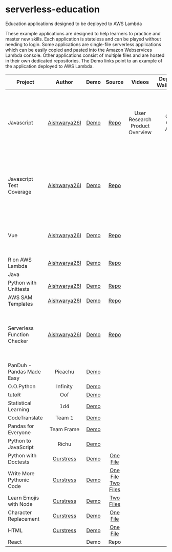 # serverless-education

Education applications designed to be deployed to AWS Lambda

These example applications are designed to help learners to practice and master new skills. Each application is stateless and can be played without needing to login. Some applications are single-file serverless applications which can be easily copied and pasted into the Amazon Webservices Lambda console. Other applications consist of multiple files and are hosted in their own dedicated repositories. The Demo links point to an example of the application deployed to AWS Lambda. 

| Project                     |                     Author                      |                             Demo                             |                            Source                            |             Videos             | Deployment Walkthroughs |                         Description                          |
| --------------------------- | :---------------------------------------------: | :----------------------------------------------------------: | :----------------------------------------------------------: | :----------------------------: | :---------------------: | :----------------------------------------------------------: |
| Javascript                  | [Aishwarya26l](https://github.com/Aishwarya26l) | [Demo](https://ak0y53o2c4.execute-api.us-east-1.amazonaws.com/default/jsCodeForTest) | [Repo](https://github.com/Aishwarya26l/jestRunner-edit-source-code) | User Research Product Overview |  Cloud9 GitHub Actions  | Execute Jest tests against Javascript functions. Add addtional modules by adding them to package.json |
| Javascript Test Coverage    | [Aishwarya26l](https://github.com/Aishwarya26l) | [Demo](https://782y5jejz5.execute-api.us-east-1.amazonaws.com/default/jestRunner) |      [Repo](https://github.com/Aishwarya26l/jestRunner)      |                                |           TBD           | Create problems that require users to write Jest test to increase code coverage. |
| Vue                         | [Aishwarya26l](https://github.com/Aishwarya26l) | [Demo](https://7n7tym5499.execute-api.us-east-1.amazonaws.com/default/vueTest) |   [Repo](https://github.com/Aishwarya26l/vueTestingSuite)    |                                |           TBD           | Learn to develop Vue controllers by editing controllers to pass tests. |
| R on AWS Lambda             | [Aishwarya26l](https://github.com/Aishwarya26l) | [Demo](https://11i42lvxd2.execute-api.us-east-1.amazonaws.com/Prod/app/) |     [Repo](https://github.com/Aishwarya26l/sam-R-Lambda)     |                                |           TBD           |                                                              |
| Java                        |                                                 |                                                              |                                                              |                                |           TBD           |                                                              |
| Python with Unittests       | [Aishwarya26l](https://github.com/Aishwarya26l) | [Demo](https://dmvd8lmqa9.execute-api.us-east-1.amazonaws.com/default/pythonTestingSuite) |  [Repo](https://github.com/Aishwarya26l/pythonTestingSuite)  |                                |           TBD           |                                                              |
| AWS SAM Templates           | [Aishwarya26l](https://github.com/Aishwarya26l) | [Demo](https://9takbarzt0.execute-api.ap-southeast-1.amazonaws.com/Prod/app/) |     [Repo](https://github.com/Aishwarya26l/sam-testing)      |                                |           TBD           |                                                              |
| Serverless Function Checker | [Aishwarya26l](https://github.com/Aishwarya26l) | [Demo](https://ns21h92qze.execute-api.us-east-1.amazonaws.com/default/checkUrlTestcases) | [Repo](https://github.com/Aishwarya26l/serverlessFuncChecker/blob/master/serverlessFuncChecker.py) |                                |           TBD           | Check the serverless functions submitted by leaners. Note to set timeout to 30s |
| PanDuh - Pandas Made Easy   |                     Picachu                     | [Demo](https://dozw7xoy73.execute-api.us-east-1.amazonaws.com/Prod/) |                                                              |                                |                         |                                                              |
| O.O.Python                  |                    Infinity                     | [Demo](https://ykab5hzm96.execute-api.us-east-1.amazonaws.com/Prod/) |                                                              |                                |                         |                                                              |
| tutoR                       |                       Oof                       | [Demo](https://kh14xmo3v0.execute-api.us-east-1.amazonaws.com/default/tutor_week11_test) |                                                              |                                |                         |                                                              |
| Statistical Learning        |                       1d4                       | [Demo](https://1b1u6ce6m6.execute-api.us-east-1.amazonaws.com/Prod/index.html) |                                                              |                                |                         |                                                              |
| CodeTranslate               |                     Team 1                      | [Demo](http://dev-codetranslate797530.s3-website-eu-west-1.amazonaws.com/) |                                                              |                                |                         |                                                              |
| Pandas for Everyone         |                   Team Frame                    | [Demo](https://ozrho39uxh.execute-api.us-east-1.amazonaws.com/default/pandas-frame) |                                                              |                                |                         |                                                              |
| Python to JavaScript        |                      Richu                      |      [Demo](https://justussoh.github.io/BT3103-P2J/#/)       |                                                              |                                |                         |                                                              |
| Python with Doctests        |    [Ourstress](https://github.com/Ourstress)    | [Demo](https://lx09eyssj6.execute-api.us-east-1.amazonaws.com/default/doctestPythonLearning) | [One File](https://github.com/Ourstress/lambdaFunctions/blob/master/doctestActivity2.py) |                                |                         |                                                              |
| Write More Pythonic Code    |    [Ourstress](https://github.com/Ourstress)    | [Demo](https://qkfgaek7c4.execute-api.us-east-1.amazonaws.com/default/pythonicCode) | [One File](https://github.com/Ourstress/lambdaFunctions/blob/master/pythonicCodeActivity.py) [Two Files](https://github.com/scboesch/serverless-education/tree/master/2Files/writePythonicCode) |                                |                         |                                                              |
| Learn Emojis with Node      |    [Ourstress](https://github.com/Ourstress)    | [Demo](https://qc4h62xt56.execute-api.us-east-1.amazonaws.com/default/minimalEmojiReplacer) |              [Two Files](/2Files/emojiReplacer)              |                                |                         |                                                              |
| Character Replacement       |    [Ourstress](https://github.com/Ourstress)    | [Demo](https://j30d9ve863.execute-api.us-east-1.amazonaws.com/default/emojiReplacer) | [One File](https://github.com/Ourstress/lambdaFunctions/blob/master/emojiReplacer.js) |                                |                         |                                                              |
| HTML                        |    [Ourstress](https://github.com/Ourstress)    | [Demo](https://0vww2yw6y1.execute-api.us-east-1.amazonaws.com/default/fiveQuestionsHtmlActivity) | [One File](https://github.com/Ourstress/lambdaFunctions/blob/master/htmlActivity.py) |                                |                         |                                                              |
| React                       |                                                 |                             Demo                             |                             Repo                             |                                |                         |                                                              |